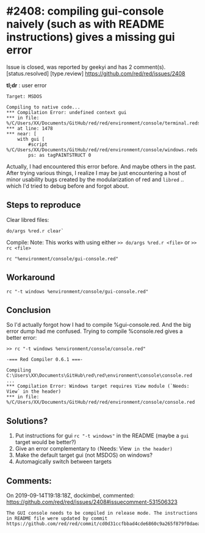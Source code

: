 
#2408: compiling gui-console naively (such as with README instructions) gives a missing gui error
================================================================================
Issue is closed, was reported by geekyi and has 2 comment(s).
[status.resolved] [type.review]
<https://github.com/red/red/issues/2408>

**tl;dr** : user error
```
Target: MSDOS

Compiling to native code...
*** Compilation Error: undefined context gui
*** in file: %/C/Users/XX/Documents/GitHub/red/red/environment/console/terminal.reds
*** at line: 1478
*** near: [
    with gui [
        #script %/C/Users/XX/Documents/GitHub/red/red/environment/console/windows.reds
        ps: as tagPAINTSTRUCT 0
```
Actually, I had encountered this error before. And maybe others in the past.
After trying various things, I realize I may be just encountering a host of minor usability bugs created by the modularization of red and `libred` .. which I'd tried to debug before and forgot about.
## Steps to reproduce
Clear libred files:
 ```
do/args %red.r clear`
```
Compile:
Note: This works with using either `>> do/args %red.r <file>` or `>> rc <file>`
 ```
rc "%environment/console/gui-console.red"
```
## Workaround
```
rc "-t windows %environment/console/gui-console.red"
```
## Conclusion
So I'd actually forgot how I had to compile %gui-console.red. And the big error dump had me confused.
Trying to compile %console.red gives a better error:
```
>> rc "-t windows %environment/console/console.red"

-=== Red Compiler 0.6.1 ===-

Compiling C:\Users\XX\Documents\GitHub\red\red\environment\console\console.red ...
*** Compilation Error: Windows target requires View module (`Needs: View` in the header)
*** in file: %/C/Users/XX/Documents/GitHub/red/red/environment/console/console.red
```
## Solutions?
1. Put instructions for gui `rc "-t windows"` in the README (maybe a `gui` target would be better?)
2. Give an error complementary to `(`Needs: View` in the header)`
3. Make the default target gui (not MSDOS) on windows?
4. Automagically switch between targets


Comments:
--------------------------------------------------------------------------------

On 2019-09-14T19:18:18Z, dockimbel, commented:
<https://github.com/red/red/issues/2408#issuecomment-531506323>

    The GUI console needs to be compiled in release mode. The instructions in README file were updated by commit https://github.com/red/red/commit/cd0d31ccfbbad4cde6860c9a265f879f0daead09.

